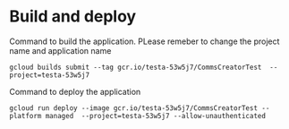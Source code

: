 # Build and deploy

Command to build the application. PLease remeber to change the project name and application name
```
gcloud builds submit --tag gcr.io/testa-53w5j7/CommsCreatorTest  --project=testa-53w5j7
```

Command to deploy the application
```
gcloud run deploy --image gcr.io/testa-53w5j7/CommsCreatorTest --platform managed  --project=testa-53w5j7 --allow-unauthenticated